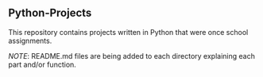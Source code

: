## Python-Projects
This repository contains projects written in Python that were once school assignments.

*NOTE*: README.md files are being added to each directory explaining each part and/or function.
